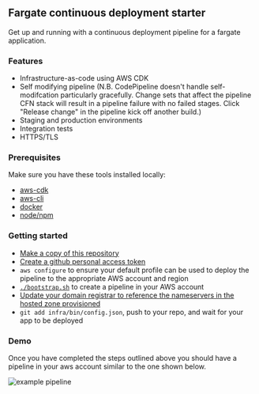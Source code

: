 ## Fargate continuous deployment starter

Get up and running with a continuous deployment pipeline for a fargate application.

### Features

* Infrastructure-as-code using AWS CDK
* Self modifying pipeline (N.B. CodePipeline doesn't handle self-modifcation particularly gracefully. Change sets that affect the pipeline CFN stack will result in a pipeline failure with no failed stages. Click "Release change" in the pipeline kick off another build.)
* Staging and production environments
* Integration tests
* HTTPS/TLS

### Prerequisites

Make sure you have these tools installed locally:

* [aws-cdk](https://www.npmjs.com/package/aws-cdk)
* [aws-cli](https://aws.amazon.com/cli)
* [docker](https://docs.docker.com/get-docker)
* [node/npm](https://nodejs.org/en/download)

### Getting started

* [Make a copy of this repository](./generate)
* [Create a github personal access token](https://docs.github.com/en/free-pro-team@latest/github/authenticating-to-github/creating-a-personal-access-token)
* `aws configure` to ensure your default profile can be used to deploy the pipeline to the appropriate AWS account and region
* [`./bootstrap.sh`](./bootstrap.sh) to create a pipeline in your AWS account
* [Update your domain registrar to reference the nameservers in the hosted zone provisioned](https://docs.aws.amazon.com/Route53/latest/DeveloperGuide/GetInfoAboutHostedZone.html)
* `git add infra/bin/config.json`, push to your repo, and wait for your app to be deployed


### Demo

Once you have completed the steps outlined above you should have a pipeline in your aws account similar to the one shown below.

![example pipeline](https://user-images.githubusercontent.com/2258401/101295210-3706ce80-37ea-11eb-9862-e96850feaee3.png)
